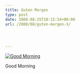 ```yaml
---
title: Guten Morgen
type: post
date: 2008-08-25T10:15:54+00:00
url: /2008/08/guten-morgen-3/




---
```

<div class="flickr">
  <a href="http://www.flickr.com/photos/schreibblogade/2797534589/" title="Good Morning"><img src="//farm4.static.flickr.com/3286/2797534589_375cf561a2.jpg" alt="Good Morning" /></a></p>

  <p>
    Good Morning
  </p>
</div>
